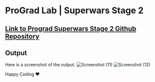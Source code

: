 
# ProGrad Lab | Superwars Stage 2

## [Link to Prograd Superwars Stage 2 Github Repository](https://github.com/prograd-org/project-12-superwars-basic)

## Output

Here is a screenshot of the output.
![Screenshot (11)](https://user-images.githubusercontent.com/81064540/158335907-08bd2790-5f6c-45b5-a208-092de038df9c.png)
![Screenshot (12)](https://user-images.githubusercontent.com/81064540/158335916-4549b6cd-74db-419d-a794-d47d244fc141.png)



Happy Coding ❤️



